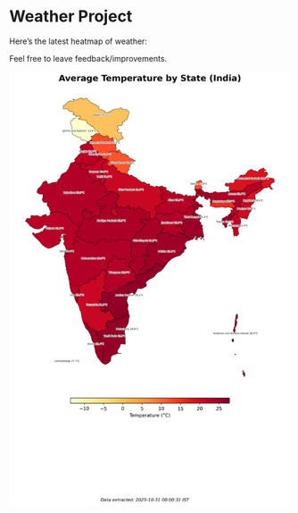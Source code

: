 # Weather Project

Here’s the latest heatmap of weather:

Feel free to leave feedback/improvements.

![India Heatmap](docs/assets/india_heatmap.png?v=03AEC9)
